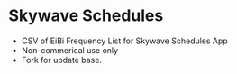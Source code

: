 # Skywave Schedules
- CSV of EiBi Frequency List for Skywave Schedules App
- Non-commerical use only
- Fork for update base.
